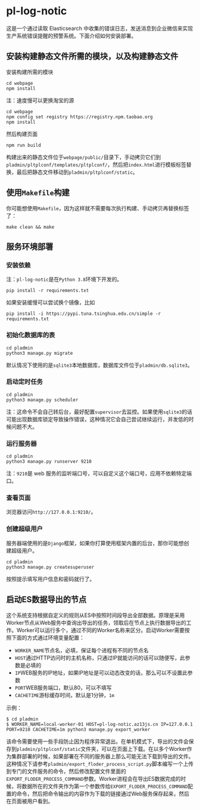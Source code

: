# pl-log-notic

这是一个通过读取 Elasticsearch 中收集的错误日志，发送消息到企业微信来实现生产系统错误提醒的预警系统。下面介绍如何安装部署。

## 安装构建静态文件所需的模块，以及构建静态文件

安装构建所需的模块

    cd webpage
    npm install

注：速度慢可以更换淘宝的源

    cd webpage
    npm config set registry https://registry.npm.taobao.org
    npm install

然后构建页面

    npm run build

构建出来的静态文件位于`webpage/public/`目录下，手动拷贝它们到`pladmin/pltplconf/templates/pltplconf/`，然后把`index.html`进行模板标签替换，最后把静态文件移动到`pladmin/pltplconf/static`。

## 使用`Makefile`构建

你可能想使用`Makefile`，因为这样就不需要每次执行构建、手动拷贝再替换标签了：

    make clean && make

## 服务环境部署

### 安装依赖

注：`pl-log-notic`是在`Python 3.8`环境下开发的。

    pip install -r requirements.txt

如果安装缓慢可以尝试换个镜像，比如

    pip install -i https://pypi.tuna.tsinghua.edu.cn/simple -r requirements.txt

### 初始化数据库的表

    cd pladmin
    python3 manage.py migrate

默认情况下使用的是`sqlite3`本地数据库，数据库文件位于`pladmin/db.sqlite3`。

### 启动定时任务

    cd pladmin
    python3 manage.py scheduler

注：这命令不会自己转后台，最好配置`supervisor`去监控。如果使用`sqlite3`的话可能出现数据库锁定导致操作错误，这种情况它会自己尝试继续运行，并发低的时候问题不大。

### 运行服务器

    cd pladmin
    python3 manage.py runserver 9210

注：`9210`是 web 服务的监听端口号，可以自定义这个端口号，应用不依赖特定端口。

### 查看页面

浏览器访问`http://127.0.0.1:9210/`。

### 创建超级用户

服务器端使用的是`Django`框架，如果你打算使用框架内置的后台，那你可能想创建超级用户。

    cd pladmin
    python3 manage.py createsuperuser

按照提示填写用户信息和密码就行了。

## 启动ES数据导出的节点

这个系统支持根据自定义的规则从ES中按照时间段导出全部数据。原理是采用Worker节点从Web服务中查询出导出的任务，领取后在节点上执行数据导出的工作。Worker可以运行多个，通过不同的Worker名称来区分。启动Worker需要按照下面的方式通过环境变量配置：

- `WORKER_NAME`节点名，必填，保证每个进程有不同的节点名
- `HOST`通过HTTP访问时的主机名称，只通过IP就能访问的话可以随便写，此参数是必填的
- `IP`WEB服务的IP地址，如果IP地址是可以动态改变的话，那么可以不设置此参数
- `PORT`WEB服务端口，默认80，可以不填写
- `CACHETIME`游标缓存时间，默认是1分钟，`1m`

示例：

    $ cd pladmin
    $ WORKER_NAME=local-worker-01 HOST=pl-log-notic.az13js.cn IP=127.0.0.1 PORT=9210 CACHETIME=1m python3 manage.py export_worker

该命令需要使用一些手段防止因为程序异常退出。在单机模式下，导出的文件会保存到`pladmin/pltplconf/static`文件夹，可以在页面上下载。在以多个Worker作为集群部署的时候，如果部署在不同的服务器上那么可能无法下载到导出的文件。这种情况下请参考`pladmin/export_floder_process_script.py`脚本编写一个上传到专门的文件服务的命令，然后修改配置文件里面的`EXPORT_FLODER_PROCESS_COMMAND`参数。Worker进程会在导出ES数据完成的时候，将数据所在的文件夹作为第一个参数传给`EXPORT_FLODER_PROCESS_COMMAND`配置的命令，然后把命令输出的内容作为下载的链接通过Web服务保存起来，然后在页面被用户看到。
